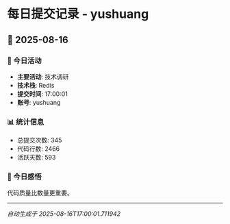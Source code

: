 # 每日提交记录 - yushuang

## 📅 2025-08-16

### 🎯 今日活动
- **主要活动**: 技术调研
- **技术栈**: Redis
- **提交时间**: 17:00:01
- **账号**: yushuang

### 📊 统计信息
- 总提交次数: 345
- 代码行数: 2466
- 活跃天数: 593

### 💭 今日感悟
代码质量比数量更重要。

---
*自动生成于 2025-08-16T17:00:01.711942*
